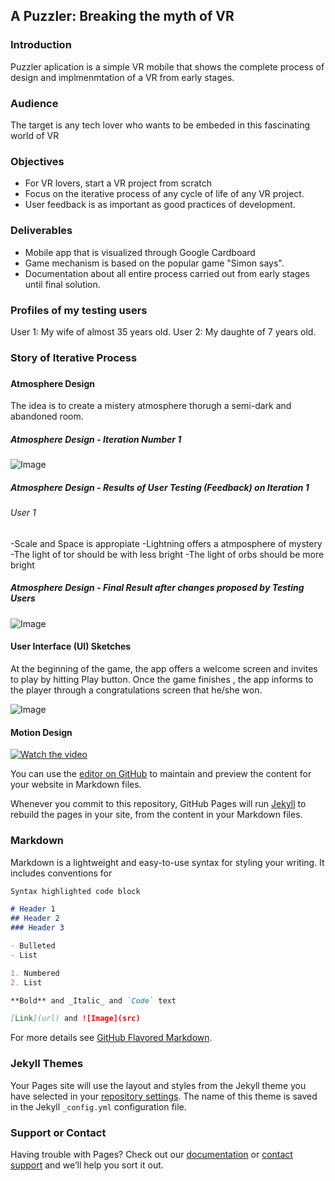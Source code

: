 ## A Puzzler: Breaking the myth of VR


### Introduction
Puzzler aplication is a simple VR mobile that shows the complete process of design and implmenmtation of a VR from early stages.

### Audience
The target is any tech lover  who wants to be embeded in this fascinating world of VR

### Objectives
- For VR lovers, start a VR project from scratch
- Focus on the iterative process of any cycle of life of any VR project.
- User feedback is as important as good practices of development.

### Deliverables
- Mobile app that is visualized through Google Cardboard
- Game mechanism is based on the popular game "Simon says".
- Documentation about all entire process carried out from early stages until final solution.

### Profiles of my testing users
User 1: My wife of almost 35 years old.
User 2: My daughte of 7 years old.


### Story of Iterative Process
###
###
#### Atmosphere Design
The idea is to create a mistery atmosphere thorugh a semi-dark and abandoned room.

##### Atmosphere Design - Iteration Number 1 
![Image](https://eduardo-toledo.github.io/Early%20Design%20-%20Iteration%201%20-%20Unity.png)

##### Atmosphere Design - Results of User Testing (Feedback) on Iteration 1
######  User 1
-Scale and Space is appropiate
-Lightning offers a atmposphere of mystery
-The light of tor should be with less bright
-The light of orbs should be more bright

##### Atmosphere Design - Final Result after changes proposed by Testing Users
![Image](https://eduardo-toledo.github.io/Early%20Design%20-%20Iteration%202%20-%20Unity.png)


#### User Interface (UI) Sketches
At the beginning of the game, the app offers a welcome screen and invites to play by hitting Play button. Once the game finishes , the app informs to the player through a congratulations screen that he/she won. 

![Image](https://eduardo-toledo.github.io/UI%20sketches.jpg)


#### Motion  Design

[![Watch the video](https://raw.github.com/GabLeRoux/WebMole/master/ressources/WebMole_Youtube_Video.png)](https://youtu.be/vaffjoJHurw)

You can use the [editor on GitHub](https://github.com/Eduardo-Toledo/Eduardo-Toledo.github.io/edit/master/index.md) to maintain and preview the content for your website in Markdown files.

Whenever you commit to this repository, GitHub Pages will run [Jekyll](https://jekyllrb.com/) to rebuild the pages in your site, from the content in your Markdown files.

### Markdown

Markdown is a lightweight and easy-to-use syntax for styling your writing. It includes conventions for

```markdown
Syntax highlighted code block

# Header 1
## Header 2
### Header 3

- Bulleted
- List

1. Numbered
2. List

**Bold** and _Italic_ and `Code` text

[Link](url) and ![Image](src)
```

For more details see [GitHub Flavored Markdown](https://guides.github.com/features/mastering-markdown/).

### Jekyll Themes

Your Pages site will use the layout and styles from the Jekyll theme you have selected in your [repository settings](https://github.com/Eduardo-Toledo/Eduardo-Toledo.github.io/settings). The name of this theme is saved in the Jekyll `_config.yml` configuration file.

### Support or Contact

Having trouble with Pages? Check out our [documentation](https://help.github.com/categories/github-pages-basics/) or [contact support](https://github.com/contact) and we’ll help you sort it out.
